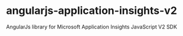 # angularjs-application-insights-v2
AngularJs library for Microsoft Application Insights JavaScript V2 SDK
